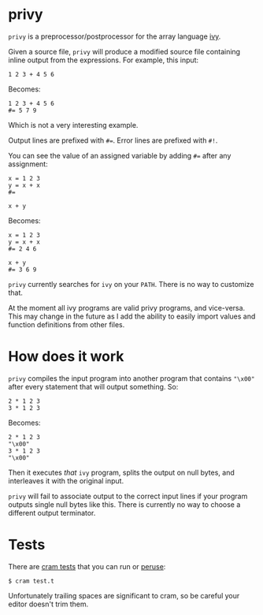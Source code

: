 # privy

`privy` is a preprocessor/postprocessor for the array language [ivy](https://github.com/robpike/ivy).

Given a source file, `privy` will produce a modified source file containing inline output from the expressions. For example, this input:

```ivy
1 2 3 + 4 5 6
```

Becomes:

```ivy
1 2 3 + 4 5 6
#= 5 7 9
```

Which is not a very interesting example.

Output lines are prefixed with `#=`. Error lines are prefixed with `#!`.

You can see the value of an assigned variable by adding `#=` after any assignment:

```ivy
x = 1 2 3
y = x + x
#=

x + y
```

Becomes:

```ivy
x = 1 2 3
y = x + x
#= 2 4 6

x + y
#= 3 6 9
```

`privy` currently searches for `ivy` on your `PATH`. There is no way to customize that.

At the moment all ivy programs are valid privy programs, and vice-versa. This may change in the future as I add the ability to easily import values and function definitions from other files.

# How does it work

`privy` compiles the input program into another program that contains `"\x00"` after every statement that will output something. So:

```ivy
2 * 1 2 3
3 * 1 2 3
```

Becomes:

```ivy
2 * 1 2 3
"\x00"
3 * 1 2 3
"\x00"
```

Then it executes *that* `ivy` program, splits the output on null bytes, and interleaves it with the original input.

`privy` will fail to associate output to the correct input lines if your program outputs single null bytes like this. There is currently no way to choose a different output terminator.

# Tests

There are [cram tests](https://bitheap.org/cram/) that you can run or [peruse](test.t):

    $ cram test.t

Unfortunately trailing spaces are significant to cram, so be careful your editor doesn't trim them.
